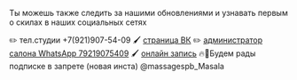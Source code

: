Ты можешь также следить за нашими обновлениями и узнавать первым о скилах в наших социальных сетях

✏️ тел\.студии \+7\(921\)907\-54\-09
🖌 [страница ВК](https://vk.com/masala_massage)
✏️ [администратор салона WhatsApp 79219075409](https://wa.me/message/Z5OI3PAHRBZMI1)
🖌 [онлайн запись](https://n520586.yclients.com)
🔥💫Будем рады подписке в запрете \(новая инста\) \@massagespb\_Masala
